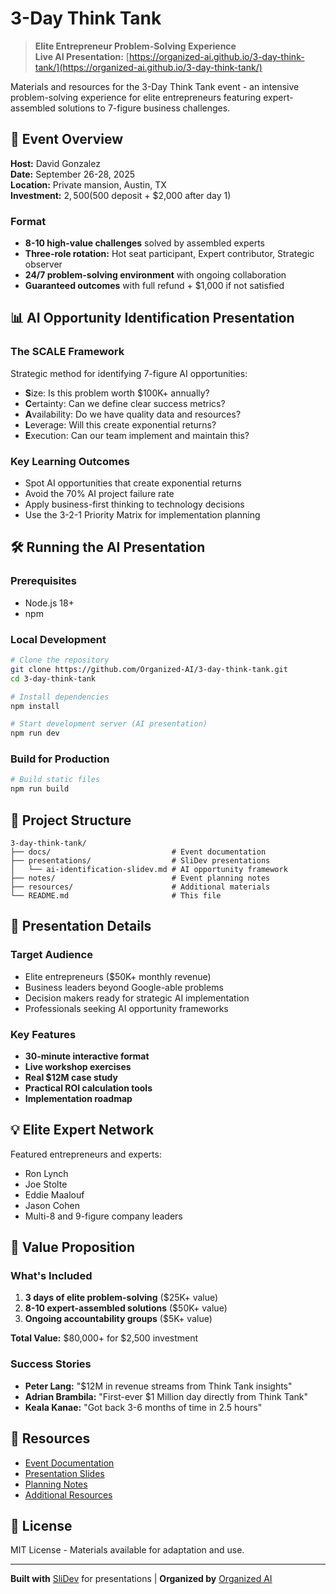 # 3-Day Think Tank

> **Elite Entrepreneur Problem-Solving Experience**  
> **Live AI Presentation:** [https://organized-ai.github.io/3-day-think-tank/](https://organized-ai.github.io/3-day-think-tank/)

Materials and resources for the 3-Day Think Tank event - an intensive problem-solving experience for elite entrepreneurs featuring expert-assembled solutions to 7-figure business challenges.

## 🎯 Event Overview

**Host:** David Gonzalez  
**Date:** September 26-28, 2025  
**Location:** Private mansion, Austin, TX  
**Investment:** $2,500 ($500 deposit + $2,000 after day 1)

### Format
- **8-10 high-value challenges** solved by assembled experts
- **Three-role rotation:** Hot seat participant, Expert contributor, Strategic observer
- **24/7 problem-solving environment** with ongoing collaboration
- **Guaranteed outcomes** with full refund + $1,000 if not satisfied

## 📊 AI Opportunity Identification Presentation

### The SCALE Framework
Strategic method for identifying 7-figure AI opportunities:

- **S**ize: Is this problem worth $100K+ annually?
- **C**ertainty: Can we define clear success metrics?
- **A**vailability: Do we have quality data and resources?
- **L**everage: Will this create exponential returns?
- **E**xecution: Can our team implement and maintain this?

### Key Learning Outcomes
- Spot AI opportunities that create exponential returns
- Avoid the 70% AI project failure rate
- Apply business-first thinking to technology decisions
- Use the 3-2-1 Priority Matrix for implementation planning

## 🛠️ Running the AI Presentation

### Prerequisites
- Node.js 18+
- npm

### Local Development
```bash
# Clone the repository
git clone https://github.com/Organized-AI/3-day-think-tank.git
cd 3-day-think-tank

# Install dependencies
npm install

# Start development server (AI presentation)
npm run dev
```

### Build for Production
```bash
# Build static files
npm run build
```

## 📁 Project Structure

```
3-day-think-tank/
├── docs/                           # Event documentation
├── presentations/                  # SliDev presentations
│   └── ai-identification-slidev.md # AI opportunity framework
├── notes/                          # Event planning notes
├── resources/                      # Additional materials
└── README.md                       # This file
```

## 🎤 Presentation Details

### Target Audience
- Elite entrepreneurs ($50K+ monthly revenue)
- Business leaders beyond Google-able problems
- Decision makers ready for strategic AI implementation
- Professionals seeking AI opportunity frameworks

### Key Features
- **30-minute interactive format**
- **Live workshop exercises**
- **Real $12M case study**
- **Practical ROI calculation tools**
- **Implementation roadmap**

## 💡 Elite Expert Network

Featured entrepreneurs and experts:
- Ron Lynch
- Joe Stolte  
- Eddie Maalouf
- Jason Cohen
- Multi-8 and 9-figure company leaders

## 🚀 Value Proposition

### What's Included
1. **3 days of elite problem-solving** ($25K+ value)
2. **8-10 expert-assembled solutions** ($50K+ value)  
3. **Ongoing accountability groups** ($5K+ value)

**Total Value:** $80,000+ for $2,500 investment

### Success Stories
- **Peter Lang:** "$12M in revenue streams from Think Tank insights"
- **Adrian Brambila:** "First-ever $1 Million day directly from Think Tank"
- **Keala Kanae:** "Got back 3-6 months of time in 2.5 hours"

## 🔗 Resources

- [Event Documentation](./docs/)
- [Presentation Slides](./presentations/)
- [Planning Notes](./notes/)
- [Additional Resources](./resources/)

## 📄 License

MIT License - Materials available for adaptation and use.

---

**Built with** [SliDev](https://sli.dev/) for presentations | **Organized by** [Organized AI](https://github.com/Organized-AI)
